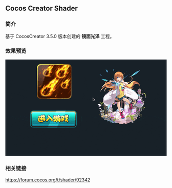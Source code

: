 ## Cocos Creator Shader

### 简介
基于 CocosCreator 3.5.0 版本创建的 **镜面光泽** 工程。

### 效果预览
![image](../../../gif/202202/2022022410.gif)

### 相关链接
https://forum.cocos.org/t/shader/92342
